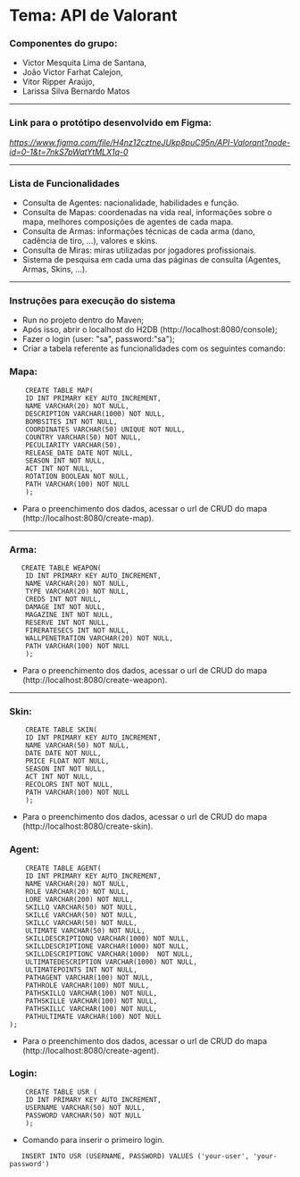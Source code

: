 # **Tema: API de Valorant**
### Componentes do grupo:
* Victor Mesquita Lima de Santana,
* João Victor Farhat Calejon,
* Vitor Ripper Araújo,
* Larissa Silva Bernardo Matos
***
### Link para o protótipo desenvolvido em Figma:

*https://www.figma.com/file/H4nz12cztneJUkp8puC95n/API-Valorant?node-id=0-1&t=7nkS7pWatYtMLX1q-0*

***
### Lista de Funcionalidades

* Consulta de Agentes: nacionalidade, habilidades e função.
* Consulta de Mapas: coordenadas na vida real, informações sobre o mapa, melhores composições de agentes de cada mapa.
* Consulta de Armas: informações técnicas de cada arma (dano, cadência de tiro, ...), valores e skins.
* Consulta de Miras: miras utilizadas por jogadores profissionais.
* Sistema de pesquisa em cada uma das páginas de consulta (Agentes, Armas, Skins, ...).
***

### Instruções para execução do sistema
* Run no projeto dentro do Maven;
* Após isso, abrir o localhost do H2DB (http://localhost:8080/console); 
* Fazer o login (user: "sa", password:"sa");
* Criar a tabela referente as funcionalidades com os seguintes comando:

### Mapa:
```
    CREATE TABLE MAP(
    ID INT PRIMARY KEY AUTO_INCREMENT, 
    NAME VARCHAR(20) NOT NULL,
    DESCRIPTION VARCHAR(1000) NOT NULL,
    BOMBSITES INT NOT NULL,
    COORDINATES VARCHAR(50) UNIQUE NOT NULL,
    COUNTRY VARCHAR(50) NOT NULL,
    PECULIARITY VARCHAR(50),
    RELEASE_DATE DATE NOT NULL,
    SEASON INT NOT NULL,
    ACT INT NOT NULL,
    ROTATION BOOLEAN NOT NULL,
    PATH VARCHAR(100) NOT NULL
    ); 
  ```
* Para o preenchimento dos dados, acessar o url de CRUD do mapa (http://localhost:8080/create-map).
***

### Arma:
```
   CREATE TABLE WEAPON(
    ID INT PRIMARY KEY AUTO_INCREMENT, 
    NAME VARCHAR(20) NOT NULL,
    TYPE VARCHAR(20) NOT NULL,
    CREDS INT NOT NULL,
    DAMAGE INT NOT NULL,
    MAGAZINE INT NOT NULL,
    RESERVE INT NOT NULL,
    FIRERATESECS INT NOT NULL,
    WALLPENETRATION VARCHAR(20) NOT NULL,
    PATH VARCHAR(100) NOT NULL
    );
 ```
* Para o preenchimento dos dados, acessar o url de CRUD do mapa (http://localhost:8080/create-weapon).
***
### Skin:
```
    CREATE TABLE SKIN(
    ID INT PRIMARY KEY AUTO_INCREMENT, 
    NAME VARCHAR(50) NOT NULL,
    DATE DATE NOT NULL,
    PRICE FLOAT NOT NULL,
    SEASON INT NOT NULL,
    ACT INT NOT NULL,
    RECOLORS INT NOT NULL,
    PATH VARCHAR(100) NOT NULL
    );
 ```
 * Para o preenchimento dos dados, acessar o url de CRUD do mapa (http://localhost:8080/create-skin).

### Agent:
```
    CREATE TABLE AGENT(
    ID INT PRIMARY KEY AUTO_INCREMENT, 
    NAME VARCHAR(20) NOT NULL,
    ROLE VARCHAR(20) NOT NULL,
    LORE VARCHAR(200) NOT NULL,
    SKILLQ VARCHAR(50) NOT NULL,
    SKILLE VARCHAR(50) NOT NULL,
    SKILLC VARCHAR(50) NOT NULL,
    ULTIMATE VARCHAR(50) NOT NULL,
    SKILLDESCRIPTIONQ VARCHAR(1000) NOT NULL,
    SKILLDESCRIPTIONE VARCHAR(1000) NOT NULL,
    SKILLDESCRIPTIONC VARCHAR(1000)  NOT NULL,
    ULTIMATEDESCRIPTION VARCHAR(1000) NOT NULL,
    ULTIMATEPOINTS INT NOT NULL,
    PATHAGENT VARCHAR(100) NOT NULL,
    PATHROLE VARCHAR(100) NOT NULL,
    PATHSKILLQ VARCHAR(100) NOT NULL,    
    PATHSKILLE VARCHAR(100) NOT NULL,
    PATHSKILLC VARCHAR(100) NOT NULL,
    PATHULTIMATE VARCHAR(100) NOT NULL
);
 ```
 * Para o preenchimento dos dados, acessar o url de CRUD do mapa (http://localhost:8080/create-agent).

### Login:
```
    CREATE TABLE USR (
    ID INT PRIMARY KEY AUTO_INCREMENT, 
    USERNAME VARCHAR(50) NOT NULL,
    PASSWORD VARCHAR(50) NOT NULL
    );
 ```
 * Comando para inserir o primeiro login.
 ```
    INSERT INTO USR (USERNAME, PASSWORD) VALUES ('your-user', 'your-password')
 ```
 
